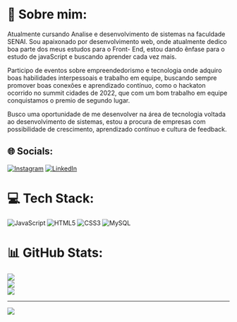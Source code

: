 # 💫 Sobre mim:
Atualmente cursando Analise e desenvolvimento de sistemas na faculdade SENAI.
Sou apaixonado por desenvolvimento web, onde atualmente dedico boa parte dos meus estudos para o Front- End, estou dando ênfase para o estudo de javaScript e buscando aprender cada vez mais.

Participo de eventos sobre empreendedorismo e tecnologia onde adquiro boas habilidades interpessoais e trabalho em equipe, buscando sempre promover boas conexões e aprendizado contínuo, como o hackaton ocorrido no summit cidades de 2022, que com um bom trabalho em equipe conquistamos o premio de segundo lugar.

Busco uma oportunidade de me desenvolver na área de tecnologia voltada ao desenvolvimento de sistemas, estou a procura de empresas com possibilidade de crescimento, aprendizado contínuo e cultura de feedback.

## 🌐 Socials:
[![Instagram](https://img.shields.io/badge/Instagram-%23E4405F.svg?logo=Instagram&logoColor=white)](https://instagram.com/luiz-borba) [![LinkedIn](https://img.shields.io/badge/LinkedIn-%230077B5.svg?logo=linkedin&logoColor=white)](https://linkedin.com/in/linkedin.com/in/luiz-felipe-prado-borba-b57ba8227) 

# 💻 Tech Stack:
![JavaScript](https://img.shields.io/badge/javascript-%23323330.svg?style=for-the-badge&logo=javascript&logoColor=%23F7DF1E) ![HTML5](https://img.shields.io/badge/html5-%23E34F26.svg?style=for-the-badge&logo=html5&logoColor=white) ![CSS3](https://img.shields.io/badge/css3-%231572B6.svg?style=for-the-badge&logo=css3&logoColor=white) ![MySQL](https://img.shields.io/badge/mysql-%2300f.svg?style=for-the-badge&logo=mysql&logoColor=white)
# 📊 GitHub Stats:
![](https://github-readme-stats.vercel.app/api?username=Luiz-Borba&theme=dracula&hide_border=false&include_all_commits=false&count_private=false)<br/>
![](https://github-readme-streak-stats.herokuapp.com/?user=Luiz-Borba&theme=dracula&hide_border=false)<br/>
![](https://github-readme-stats.vercel.app/api/top-langs/?username=Luiz-Borba&theme=dracula&hide_border=false&include_all_commits=false&count_private=false&layout=compact)

---
[![](https://visitcount.itsvg.in/api?id=Luiz-Borba&icon=0&color=0)](https://visitcount.itsvg.in)

<!-- Proudly created with GPRM ( https://gprm.itsvg.in ) -->
